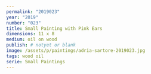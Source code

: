 ```yaml
---
permalink: "2019023"
year: "2019"
number: "023"
title: Small Painting with Pink Ears
dimensions: 11 x 8
medium: oil on wood
publish: # notyet or blank
image: /assets/p/paintings/adria-sartore-2019023.jpg
tags: wood oil
serie: Small Paintings
---
```

